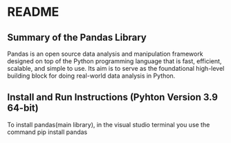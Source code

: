# README
## Summary of the Pandas Library
Pandas is an open source data analysis and manipulation framework designed on top of the Python programming language that is fast, efficient, scalable, and simple to use. Its aim is to serve as the foundational high-level building block for doing real-world data analysis in Python.

## Install and Run Instructions (Pyhton Version 3.9 64-bit)
To install pandas(main library), in the visual studio terminal you use the command pip install pandas
